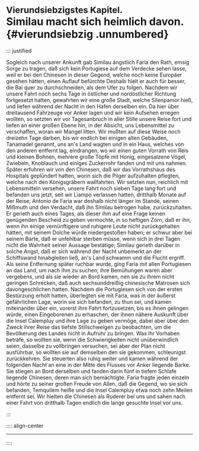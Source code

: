 # <small>Vierundsiebzigstes Kapitel.</small><br />Similau macht sich heimlich davon.{#vierundsiebzig .unnumbered}

::: justified

Sogleich nach unserer Ankunft gab Similau ängstlich Faria den Rath, emsig Sorge
zu tragen, daß sich kein Portugiese auf dem Verdecke sehen lasse, weil er bei
den Chinesen in dieser Gegend, welche noch keine Europäer gesehen hätten, einen
Auflauf befürchte Deshalb hielt er auch für besser, die Bai quer zu
durchschneiden, als dem Ufer zu folgen. Nachdem wir unsere Fahrt noch sechs Tage
in östlicher und nordöstlicher Richtung fortgesetzt hatten, gewahrten wir eine
große Stadt, welche Silenpamor hieß, und liefen während der Nacht in den Hafen
derselben ein. Da hier über dreitausend Fahrzeuge vor Anker lagen und wir kein
Aufsehen erregen wollten, so setzten wir vor Tagesanbruch in aller Stille unsere
Reise fort und liefen an einer großen Ebene hin, in der Absicht, uns
Lebensmittel zu verschaffen, woran wir Mangel litten. Wir mußten auf diese Weise
noch dreizehn Tage darben, bis wir endlich bei einigen alten Gebäuden, Tanamadel
genannt, uns an's Land wagten und in ein Haus, welches von den anderen entfernt
lag, eindrangen, wo wir einen guten Vorrath von Reis und kleinen Bohnen, mehrere
große Töpfe mit Honig, eingesalzene Vögel, Zwiebeln, Knoblauch und einiges
Zuckerrohr fanden und mit uns nahmen. Später erfuhren wir von den Chinesen, daß
wir das Vorrathshaus des Hospitals geplündert hatten, worin sich die Pilger
aufzuhalten pflegten, welche nach den Königsgräbern wallfahrten. Wir setzten
nun, reichlich mit Lebensmitteln versehen, unsere Fahrt noch sieben Tage lang
fort und befanden uns jetzt, seit wir Liampo verlassen hatten, dritthalb Monate
auf der Reise; Antonio de Faria war deshalb nicht länger im Stande, seinen
Mißmuth und den Verdacht, daß ihn Similau betrogen habe, zurückzuhalten. Er
gerieth auch eines Tages, als dieser ihm auf eine Frage keinen genügenden
Bescheid zu geben vermochte, in so heftigen Zorn, daß er ihn, wenn ihn einige
vernünftigere und ruhigere Leute nicht zurückgehalten hätten, mit seinem Dolche
würde niedergestoßen haben; er schwur aber bei seinem Barte, daß er unfehlbar
sterben müsse, wenn sich in drei Tagen nicht die Wahrheit seiner Aussage
bestätige; Similau gerieth darüber in solche Angst, daß er sich während der
Nacht unbemerkt an der Schiffswand hinabgleiten ließ, an's Land schwamm und die
Flucht ergriff. Als seine Entfernung später ruchbar wurde, ging Faria mit allen
Portugiesen an das Land, um nach ihm zu suchen; ihre Bemühungen waren aber
vergebens, und als sie wieder an Bord kamen, nen sie zu ihrem nicht geringen
Schrecken, daß auch sechsunddreißig chinesische Matrosen sich davongeschlichen
hatten. Nachdem die Portugiesen sich von der ersten Bestürzung erholt hatten,
überlegten sie mit Faria, was in der äußerst gefährlichen Lage, worin sie sich
befanden, zu thun sei, und kamen miteinander über ein, vorerst ihre Fahrt
fortzusetzen, bis es ihnen gelingen würde, einen Eingeborenen zu erhaschen, der
ihnen nähere Auskunft über die Insel Calempluy und ihre Lage zu geben vermöge,
dabei aber über den Zweck ihrer Reise das tiefste Stillschweigen zu beobachten,
um die Bevölkerung des Landes nicht in Aufruhr zu bringen. Was ihr Vorhaben
beträfe, so wollten sie, wenn die Schwierigkeiten nicht unüberwindlich seien,
dasselbe zu vollbringen versuchen, sei aber der Plan nicht ausführbar, so
wollten sie auf demselben den sie gekommen, schleunigst zurückkehren. Sie
steuerten also ruhig weiter und kamen während der folgenden Nacht an eine in der
Mitte des Flusses vor Anker liegende Barke. Sie stiegen an Bord derselben und
fanden darin fünf in tiefem Schlafe liegende Chinesen, deren man sich
bemächtigte. Faria fragte jeden einzeln und hörte zu seiner großen Freude von
Allen, daß die Gegend, wo sie sich befanden, Temquilem heiße und die Insel
Calempluy etwa noch zehn Meilen entfernt sei. Wir hielten die Chinesen als
Ruderer bei uns und sahen nach einer Fahrt von dritthalb Tagen endlich die lange
gesuchte Insel vor uns.

:::


:::: align-center
****
::::

